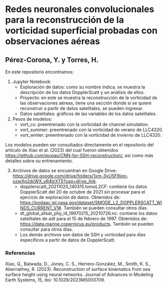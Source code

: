 # Redes neuronales convolucionales para la reconstrucción de la vorticidad superficial probadas con observaciones aéreas
## Pérez-Corona, Y. y Torres, H.  

En este repositorio encontramos:
1. Jupyter Notebook:
   - Exploración de datos: como su nombre indica, se muestra la descripción de los datos DopplerScatt y un análisis de ellos.
   - Proyecto: en este se muestra la reconstrucción de la vorticidad de las observaciones aéreas, tiene una sección donde si se quiere reconstruir a partir de datos satelitales, se pueden ingresar.
   - Datos satelitales: gráficos de las variables de los datos satelitales. 
2. Pesos de modelos:
   - vort_cs: preentrenado con la vorticidad de channel simulation.
   - vort_summer: preentrenado con la vorticidad de verano de LLC4320.
   - vort_winter: preentrenado con la vorticidad de invierno de LLC4320.

Los modelos pueden ser consultados directamente en el repositorio del artículo de Xiao et al. (2023) del cual fueron obtenidos https://github.com/qyxiao/CNN-for-SSH-reconstruction/, así como más detalles sobre su entrenamiento.

3. Archivos de datos se encuentran en Google Drive: https://drive.google.com/drive/folders/1xm-3yU5F9ion-ozwXg2dcWX_yR4lzXT5?usp=drive_link.
   - dopplerscatt_20211020_140315.tomoL2CF: contiene los datos DopplerScatt del 20 de octubre de 2021 sin procesar para el ejercicio de exploración de datos. Obtenidos de: https://podaac.jpl.nasa.gov/dataset/SMODE_L2_DOPPLERSCATT_WINDS_CURRENT_V1#. También se pueden consultar otros días.
   - dt_global_allsat_phy_l4_19970215_20210726.nc: contiene los datos satelitales de adt para el 15 de febrero de 1997. Obtenidos de: https://data.marine.copernicus.eu/products. También se pueden consultar para otros días.
   - Los demás archivos son datos de SSH y vorticidad para días específicos a partir de datos de DopplerScatt.

### Referencias
Xiao, Q., Balwada, D., Jones, C. S., Herrero-González, M., Smith, K. S., Abernathey, R. (2023). Reconstruction of surface kinematics from sea surface height using neural networks. Journal of Advances in Modeling Earth Systems, 15, doi: 10.1029/2023MS003709.
